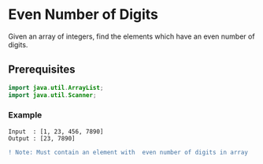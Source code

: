# Even Number of Digits
Given an array of integers, find the elements which have an even number of digits.
## Prerequisites
~~~java
import java.util.ArrayList;
import java.util.Scanner;
~~~
### Example
```
Input  : [1, 23, 456, 7890]
Output : [23, 7890]
```
```diff
! Note: Must contain an element with  even number of digits in array
```